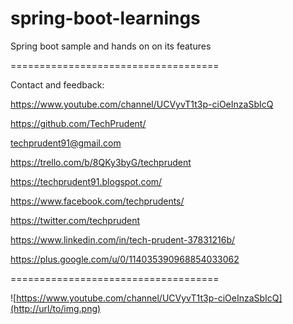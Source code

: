 # spring-boot-learnings

Spring boot sample and hands on on its features

====================================

Contact and feedback:

https://www.youtube.com/channel/UCVyvT1t3p-ciOeInzaSbIcQ

https://github.com/TechPrudent/

techprudent91@gmail.com

https://trello.com/b/8QKy3byG/techprudent

https://techprudent91.blogspot.com/

https://www.facebook.com/techprudents/

https://twitter.com/techprudent

https://www.linkedin.com/in/tech-prudent-37831216b/

https://plus.google.com/u/0/114035390968854033062

====================================

![https://www.youtube.com/channel/UCVyvT1t3p-ciOeInzaSbIcQ](http://url/to/img.png)
